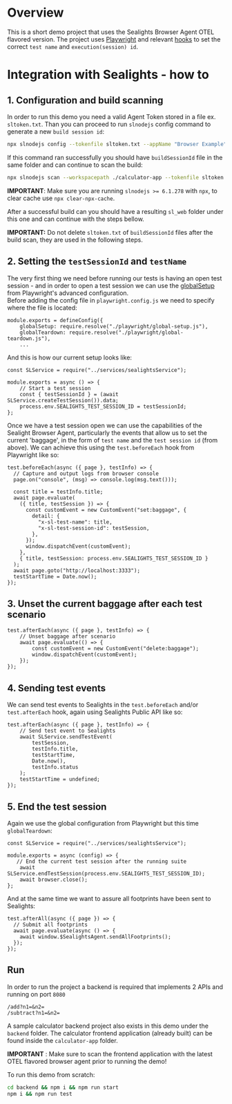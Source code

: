 # Overview
This is a short demo project that uses the Sealights Browser Agent OTEL flavored version.
The project uses [Playwright](https://playwright.dev/) and relevant 
[hooks](https://playwright.dev/docs/writing-tests#using-test-hooks) to set the 
correct `test name` and `execution(session) id`.

# Integration with Sealights - how to

## 1. Configuration and build scanning
In order to run this demo you need a valid Agent Token stored in a file ex. `sltoken.txt`.
Than you can proceed to run `slnodejs` config command to generate a new `build session id`:
```bash
npx slnodejs config --tokenfile sltoken.txt --appName "Browser Example" --branch "master" --build 1.0.0
```
If this command ran successfully you should have `buildSessionId` file in the same folder and can continue to scan the build:
```bash
npx slnodejs scan --workspacepath ./calculator-app --tokenfile sltoken.txt --buildsessionidfile buildSessionId --scm none --instrumentForBrowsers --enableOpenTelemetry --outputpath "sl_web"
```
**IMPORTANT**: Make sure you are running `slnodejs >= 6.1.278` with `npx`, to clear cache use `npx clear-npx-cache`.

After a successful build can you should have a resulting `sl_web` folder under this one and can continue with the steps bellow.

**IMPORTANT:** Do not delete `sltoken.txt` of `buildSessionId` files after the build scan, they are used in the following steps.

## 2. Setting the `testSessionId` and `testName`
The very first thing we need before running our tests is having an open test session -
and in order to open a test session we can use the [globalSetup](https://playwright.dev/docs/test-advanced#global-setup-and-teardown)
from Playwright's advanced configuration. <br>
Before adding the config file in `playwright.config.js` we need to specify where the file is located:
```ecmascript 6
module.exports = defineConfig({
    globalSetup: require.resolve("./playwright/global-setup.js"),
    globalTeardown: require.resolve("./playwright/global-teardown.js"),
    ...
```
And this is how our current setup looks like:
```ecmascript 6
const SLService = require("../services/sealightsService");

module.exports = async () => {
    // Start a test session
    const { testSessionId } = (await SLService.createTestSession()).data;
    process.env.SEALIGHTS_TEST_SESSION_ID = testSessionId;
};
```
Once we have a test session open we can use the capabilities of the Sealight Browser Agent, particularly the events
that allow us to set the current 'baggage', in the form of `test name` and the `test session id` (from above).
We can achieve this using the `test.beforeEach` hook from Playwright like so:

```ecmascript6
test.beforeEach(async ({ page }, testInfo) => {
  // Capture and output logs from browser console
  page.on("console", (msg) => console.log(msg.text()));

  const title = testInfo.title;
  await page.evaluate(
    ({ title, testSession }) => {
      const customEvent = new CustomEvent("set:baggage", {
        detail: {
          "x-sl-test-name": title,
          "x-sl-test-session-id": testSession,
        },
      });
      window.dispatchEvent(customEvent);
    },
    { title, testSession: process.env.SEALIGHTS_TEST_SESSION_ID }
  );
  await page.goto("http://localhost:3333");
  testStartTime = Date.now();
});
```

## 3. Unset the current baggage after each test scenario
```ecmascript 6
test.afterEach(async ({ page }, testInfo) => {
    // Unset baggage after scenario
    await page.evaluate(() => {
        const customEvent = new CustomEvent("delete:baggage");
        window.dispatchEvent(customEvent);
    });
});
```

## 4. Sending test events
We can send test events to Sealights in the `test.beforeEach` and/or `test.afterEach` hook, again using Sealights Public API like so:
```ecmascript 6
test.afterEach(async ({ page }, testInfo) => {
    // Send test event to Sealights
    await SLService.sendTestEvent(
        testSession,
        testInfo.title,
        testStartTime,
        Date.now(),
        testInfo.status
    );
    testStartTime = undefined;
});
```

## 5. End the test session
Again we use the global configuration from Playwright but this time `globalTeardown`:
```ecmascript 6
const SLService = require("../services/sealightsService");

module.exports = async (config) => {
   // End the current test session after the running suite
    await SLService.endTestSession(process.env.SEALIGHTS_TEST_SESSION_ID);
    await browser.close();
};
```

And at the same time we want to assure all footprints have been sent to Sealights:
```ecmascript 6
test.afterAll(async ({ page }) => {
  // Submit all footprints
  await page.evaluate(async () => {
    await window.$SealightsAgent.sendAllFootprints();
  });
});
```

## Run
In order to run the project a backend is required that implements 2 APIs and running on port `8080`
```
/add?n1=&n2=
/subtract?n1=&n2=
```

A sample calculator backend project also exists in this demo under the `backend` folder. The calculator
frontend application (already built) can be found inside the `calculator-app` folder.

**IMPORTANT** : Make sure to scan the frontend application with the latest OTEL flavored browser agent prior to running the demo!

To run this demo from scratch:
```bash
cd backend && npm i && npm run start
npm i && npm run test
```